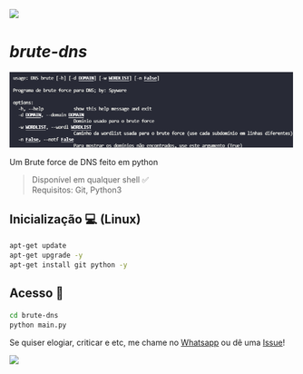 ![](https://camo.githubusercontent.com/71b837571c48af3aa60a73dbc9d5936aa359d78efbfa8a6743cbbbc16b80ef4d/68747470733a2f2f63646e2e646973636f72646170702e636f6d2f6174746163686d656e74732f3830353930323039333930363630383138362f3830353931333937323533353539303932322f74656e6f722e676966)

# ***brute-dns***

<img src="img.png" width="500"/>

Um Brute force de DNS feito em python

> Disponível em qualquer shell ✅<br/>
> Requisitos: Git, Python3

## Inicialização 💻 (Linux)
```bash
apt-get update
apt-get upgrade -y
apt-get install git python -y
```

## Acesso 📂
```bash
cd brute-dns
python main.py
```

Se quiser elogiar, criticar e etc, me chame no [Whatsapp](http://wa.me/559885267746) ou dê uma [Issue](https://github.com/Spyware0/brute-dns/issues/new)!

![](https://camo.githubusercontent.com/71b837571c48af3aa60a73dbc9d5936aa359d78efbfa8a6743cbbbc16b80ef4d/68747470733a2f2f63646e2e646973636f72646170702e636f6d2f6174746163686d656e74732f3830353930323039333930363630383138362f3830353931333937323533353539303932322f74656e6f722e676966)
